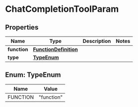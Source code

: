 

# ChatCompletionToolParam


## Properties

| Name | Type | Description | Notes |
|------------ | ------------- | ------------- | -------------|
|**function** | [**FunctionDefinition**](FunctionDefinition.md) |  |  |
|**type** | [**TypeEnum**](#TypeEnum) |  |  |



## Enum: TypeEnum

| Name | Value |
|---- | -----|
| FUNCTION | &quot;function&quot; |




